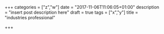 +++
categories = ["z","w"]
date = "2017-11-06T11:06:05+01:00"
description = "insert post description here"
draft = true
tags = ["x","y"]
title = "industries professional"

+++

